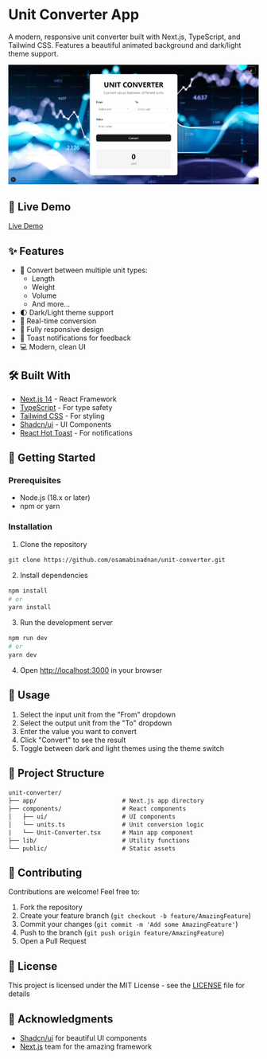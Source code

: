 # Unit Converter App

A modern, responsive unit converter built with Next.js, TypeScript, and Tailwind CSS. Features a beautiful animated background and dark/light theme support.

![Unit Converter Preview](public/screenshot.png)

## 🔴 Live Demo

[Live Demo](Your_Live_Link_Here)

## ✨ Features

- 📏 Convert between multiple unit types:
  - Length
  - Weight
  - Volume
  - And more...
- 🌓 Dark/Light theme support
- 🎯 Real-time conversion
- 📱 Fully responsive design
- 🔔 Toast notifications for feedback
- 💻 Modern, clean UI

## 🛠️ Built With

- [Next.js 14](https://nextjs.org/) - React Framework
- [TypeScript](https://www.typescriptlang.org/) - For type safety
- [Tailwind CSS](https://tailwindcss.com/) - For styling
- [Shadcn/ui](https://ui.shadcn.com/) - UI Components
- [React Hot Toast](https://react-hot-toast.com/) - For notifications

## 🚀 Getting Started

### Prerequisites

- Node.js (18.x or later)
- npm or yarn

### Installation

1. Clone the repository
```bash
git clone https://github.com/osamabinadnan/unit-converter.git
```

2. Install dependencies
```bash
npm install
# or
yarn install
```

3. Run the development server
```bash
npm run dev
# or
yarn dev
```

4. Open [http://localhost:3000](http://localhost:3000) in your browser

## 📱 Usage

1. Select the input unit from the "From" dropdown
2. Select the output unit from the "To" dropdown
3. Enter the value you want to convert
4. Click "Convert" to see the result
5. Toggle between dark and light themes using the theme switch

## 🧱 Project Structure

```
unit-converter/
├── app/                        # Next.js app directory
├── components/                 # React components
│   ├── ui/                     # UI components
│   └── units.ts                # Unit conversion logic
|   └── Unit-Converter.tsx      # Main app component
├── lib/                        # Utility functions
└── public/                     # Static assets
```

## 🤝 Contributing

Contributions are welcome! Feel free to:

1. Fork the repository
2. Create your feature branch (`git checkout -b feature/AmazingFeature`)
3. Commit your changes (`git commit -m 'Add some AmazingFeature'`)
4. Push to the branch (`git push origin feature/AmazingFeature`)
5. Open a Pull Request

## 📝 License

This project is licensed under the MIT License - see the [LICENSE](LICENSE) file for details

## 🙏 Acknowledgments

- [Shadcn/ui](https://ui.shadcn.com/) for beautiful UI components
- [Next.js](https://nextjs.org/) team for the amazing framework